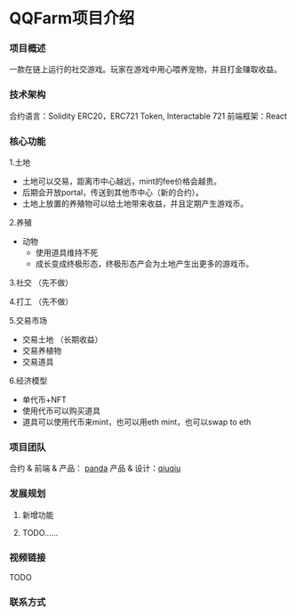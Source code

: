 # QQFarm项目介绍

### 项目概述
一款在链上运行的社交游戏。玩家在游戏中用心喂养宠物，并且打金赚取收益。

### 技术架构
合约语言：Solidity ERC20，ERC721 Token, Interactable 721
前端框架：React

### 核心功能
1.土地
  - 土地可以交易，距离市中心越远，mint的fee价格会越贵。
  - 后期会开放portal，传送到其他市中心（新的合约）。
  - 土地上放置的养殖物可以给土地带来收益，并且定期产生游戏币。
 
2.养殖
  - 动物
    - 使用道具维持不死
    - 成长变成终极形态，终极形态产会为土地产生出更多的游戏币。

3.社交 （先不做）

4.打工 （先不做）

5.交易市场
  - 交易土地 （长期收益）
  - 交易养植物
  - 交易道具

6.经济模型
  - 单代币+NFT
  - 使用代币可以购买道具
  - 道具可以使用代币来mint，也可以用eth mint，也可以swap to eth


### 项目团队
合约 & 前端 & 产品： [panda](https://github.com/)
产品 & 设计：[qiuqiu](https://github.com/zhengqiuwan)

### 发展规划
1. 新增功能

2. TODO......

### 视频链接
TODO

### 联系方式
